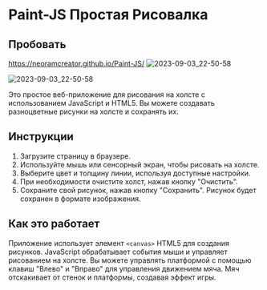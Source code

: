 # Paint-JS Простая Рисовалка
## Пробовать
https://neoramcreator.github.io/Paint-JS/
![2023-09-03_22-50-58](https://github.com/NeoRamCreator/Paint-JS/assets/93080981/cfeab1b7-479a-408a-8495-0f8a575b57fa)

![2023-09-03_22-50-58](https://github.com/NeoRamCreator/Paint-JS/assets/93080981/149e9346-ac44-430b-8eaa-d9cb1ccd1a31)

Это простое веб-приложение для рисования на холсте с использованием JavaScript и HTML5. Вы можете создавать разноцветные рисунки на холсте и сохранять их.

## Инструкции

1. Загрузите страницу в браузере.
2. Используйте мышь или сенсорный экран, чтобы рисовать на холсте.
3. Выберите цвет и толщину линии, используя доступные настройки.
4. При необходимости очистите холст, нажав кнопку "Очистить".
5. Сохраните свой рисунок, нажав кнопку "Сохранить". Рисунок будет сохранен в формате изображения.

## Как это работает

Приложение использует элемент `<canvas>` HTML5 для создания рисунков. JavaScript обрабатывает события мыши и управляет рисованием на холсте. Вы можете управлять платформой с помощью клавиш "Влево" и "Вправо" для управления движением мяча. Мяч отскакивает от стенок и платформы, создавая эффект игры.




